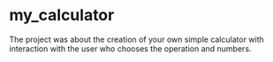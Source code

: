 # my_calculator

The project was about the creation of your own simple calculator with interaction with the user who chooses the operation and numbers. 
